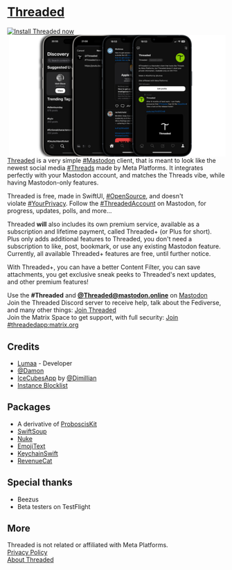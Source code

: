 # [Threaded](https://apps.lumaa.fr/app/threaded)

<a href="https://apps.apple.com/app/threaded/id6477757490"><img src="https://apps.lumaa.fr/assets/images/en_app_store_black_badge.svg" alt="Install Threaded now" width=200></a>
<img src="./README_data/Display-banner.png" width=500 align="right">

[Threaded](https://apps.lumaa.fr/app/threaded) is a very simple [#Mastodon](https://joinmastodon.org) client, that is meant to look like the newest social media [#Threads](https://threads.net/) made by Meta Platforms. It integrates perfectly with your Mastodon account, and matches the Threads vibe, while having Mastodon-only features.

Threaded is free, made in SwiftUI, [#OpenSource](https://github.com/lumaa-dev/ThreadedApp), and doesn't violate [#YourPrivacy](https://apps.lumaa.fr/legal/privacy?app=threaded). Follow the [#ThreadedAccount](https://mastodon.online/@Threaded) on Mastodon, for progress, updates, polls, and more...

Threaded **will** also includes its own premium service, available as a subscription and lifetime payment, called Threaded+ (or Plus for short). Plus only adds additional features to Threaded, you don't need a subscription to like, post, bookmark, or use any existing Mastodon feature. Currently, all available Threaded+ features are free, until further notice.

With Threaded+, you can have a better Content Filter, you can save attachments, you get exclusive sneak peeks to Threaded's next updates, and other premium features! 

Use the **#Threaded** and [**@Threaded@mastodon.online**](#) on [Mastodon](https://mastodonshare.com/?text=@Threaded@mastodon.online+%2523Threaded)\
Join the Threaded Discord server to receive help, talk about the Fediverse, and many other things: [Join Threaded](https://discord.gg/MaHcRbkX46)\
Join the Matrix Space to get support, with full security: [Join #threadedapp:matrix.org](https://matrix.to/#/#threadedapp:matrix.org)

## Credits
- [Lumaa](https://lumaa.fr/) - Developer
- [@Damon](https://social.wedistribute.org/@damon)
- [IceCubesApp](https://github.com/dimillian/IceCubesApp) by [@Dimillian](https://github.com/dimillian)
- [Instance Blocklist](https://codeberg.org/oliphant/blocklists/raw/branch/main/blocklists/_unified_tier0_blocklist.csv)

## Packages
- A derivative of [ProboscisKit](https://github.com/lumaa-dev/ProboscisKit)
- [SwiftSoup](https://github.com/scinfu/SwiftSoup)
- [Nuke](https://github.com/kean/Nuke)
- [EmojiText](https://github.com/divadretlaw/EmojiText)
- [KeychainSwift](https://github.com/evgenyneu/keychain-swift)
- [RevenueCat](https://www.revenuecat.com/)

## Special thanks
- Beezus
- Beta testers on TestFlight

## More
Threaded is not related or affiliated with Meta Platforms.\
[Privacy Policy](https://apps.lumaa.fr/legal/privacy?app=threaded&utm_source=ThreadedGit)\
[About Threaded](https://apps.lumaa.fr/app/threaded)
